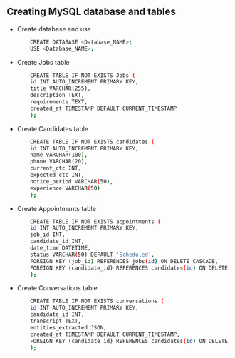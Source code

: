 ## Creating MySQL database and tables

- Create database and use
    ```bash
        CREATE DATABASE <Database_NAME>;
        USE <Database_NAME>;
    ```
- Create Jobs table
    ```bash
        CREATE TABLE IF NOT EXISTS Jobs (
        id INT AUTO_INCREMENT PRIMARY KEY,
        title VARCHAR(255),
        description TEXT,
        requirements TEXT,
        created_at TIMESTAMP DEFAULT CURRENT_TIMESTAMP
        );
    ```

- Create Candidates table
    ```bash
        CREATE TABLE IF NOT EXISTS candidates (
        id INT AUTO_INCREMENT PRIMARY KEY,
        name VARCHAR(100),
        phone VARCHAR(20),
        current_ctc INT,
        expected_ctc INT,
        notice_period VARCHAR(50),
        experience VARCHAR(50)
        );
    ```

- Create Appointments table
    ```bash
        CREATE TABLE IF NOT EXISTS appointments (
        id INT AUTO_INCREMENT PRIMARY KEY,
        job_id INT,
        candidate_id INT,
        date_time DATETIME,
        status VARCHAR(50) DEFAULT 'Scheduled',
        FOREIGN KEY (job_id) REFERENCES jobs(id) ON DELETE CASCADE,
        FOREIGN KEY (candidate_id) REFERENCES candidates(id) ON DELETE CASCADE
        );
    ```

- Create Conversations table
    ```bash
        CREATE TABLE IF NOT EXISTS conversations (
        id INT AUTO_INCREMENT PRIMARY KEY,
        candidate_id INT,
        transcript TEXT,
        entities_extracted JSON,
        created_at TIMESTAMP DEFAULT CURRENT_TIMESTAMP,
        FOREIGN KEY (candidate_id) REFERENCES candidates(id) ON DELETE CASCADE
        );
    ```